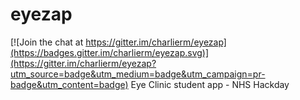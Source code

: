# eyezap

[![Join the chat at https://gitter.im/charlierm/eyezap](https://badges.gitter.im/charlierm/eyezap.svg)](https://gitter.im/charlierm/eyezap?utm_source=badge&utm_medium=badge&utm_campaign=pr-badge&utm_content=badge)
Eye Clinic student app - NHS Hackday
